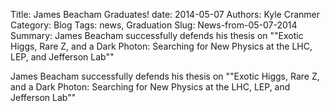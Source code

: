 Title: James Beacham Graduates!
date: 2014-05-07
Authors: Kyle Cranmer
Category: Blog
Tags: news, Graduation
Slug: News-from-05-07-2014
Summary:  James Beacham successfully defends his thesis on ""Exotic Higgs, Rare Z, and a Dark Photon: Searching for New Physics at the LHC, LEP, and Jefferson Lab""

James Beacham successfully defends his thesis on ""Exotic Higgs, Rare Z, and a Dark Photon: Searching for New Physics at the LHC, LEP, and Jefferson Lab""


 